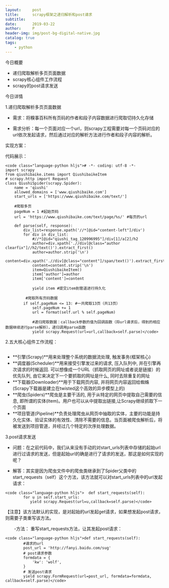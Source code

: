 ```yaml
---
layout:     post
title:      scrapy框架之递归解析和post请求
subtitle:   
date:       2019-03-22
author:     P
header-img: img/post-bg-digital-native.jpg
catalog: true
tags:
    - python
---
```

今日概要

- 递归爬取解析多页页面数据
- scrapy核心组件工作流程
- scrapy的post请求发送

今日详情

1.递归爬取解析多页页面数据

- 需求：将糗事百科所有页码的作者和段子内容数据进行爬取切持久化存储

- 需求分析：每一个页面对应一个url，则scrapy工程需要对每一个页码对应的url依次发起请求，然后通过对应的解析方法进行作者和段子内容的解析。

实现方案：

代码展示：

```
<code class="language-python hljs"># -*- coding: utf-8 -*-
import scrapy
from qiushibaike.items import QiushibaikeItem
# scrapy.http import Request
class QiushiSpider(scrapy.Spider):
    name = 'qiushi'
    allowed_domains = ['www.qiushibaike.com']
    start_urls = ['https://www.qiushibaike.com/text/']

    #爬取多页
    pageNum = 1 #起始页码
    url = 'https://www.qiushibaike.com/text/page/%s/' #每页的url

    def parse(self, response):
        div_list=response.xpath('//*[@id="content-left"]/div')
        for div in div_list:
            #//*[@id="qiushi_tag_120996995"]/div[1]/a[2]/h2
            author=div.xpath('.//div[@class="author clearfix"]//h2/text()').extract_first()
            author=author.strip('\n')
            content=div.xpath('.//div[@class="content"]/span/text()').extract_first()
            content=content.strip('\n')
            item=QiushibaikeItem()
            item['author']=author
            item['content']=content

            yield item #提交item到管道进行持久化

         #爬取所有页码数据
        if self.pageNum <= 13: #一共爬取13页（共13页）
            self.pageNum += 1
            url = format(self.url % self.pageNum)

            #递归爬取数据：callback参数的值为回调函数（将url请求后，得到的相应数据继续进行parse解析），递归调用parse函数
            yield scrapy.Request(url=url,callback=self.parse)</code>
```

2.五大核心组件工作流程：

[<img src="http://xiaobaibook.com/media/images/2018/10/22/scrapy.png" alt="" data-cke-saved-src="http://xiaobaibook.com/media/images/2018/10/22/scrapy.png" />](http://xiaobaibook.com/media/images/2018/10/22/scrapy.png)

- **引擎(Scrapy)**用来处理整个系统的数据流处理, 触发事务(框架核心)
- **调度器(Scheduler)**用来接受引擎发过来的请求, 压入队列中, 并在引擎再次请求的时候返回. 可以想像成一个URL（抓取网页的网址或者说是链接）的优先队列, 由它来决定下一个要抓取的网址是什么, 同时去除重复的网址
- **下载器(Downloader)**用于下载网页内容, 并将网页内容返回给蜘蛛(Scrapy下载器是建立在twisted这个高效的异步模型上的)
- **爬虫(Spiders)**爬虫是主要干活的, 用于从特定的网页中提取自己需要的信息, 即所谓的实体(Item)。用户也可以从中提取出链接,让Scrapy继续抓取下一个页面
- **项目管道(Pipeline)**负责处理爬虫从网页中抽取的实体，主要的功能是持久化实体、验证实体的有效性、清除不需要的信息。当页面被爬虫解析后，将被发送到项目管道，并经过几个特定的次序处理数据。




3.post请求发送

- 问题：在之前代码中，我们从来没有手动的对start_urls列表中存储的起始url进行过请求的发送，但是起始url的确是进行了请求的发送，那这是如何实现的呢？

- 解答：其实是因为爬虫文件中的爬虫类继承到了Spider父类中的start_requests（self）这个方法，该方法就可以对start_urls列表中的url发起请求：

```
<code class="language-python hljs">  def start_requests(self):
        for u in self.start_urls:
           yield scrapy.Request(url=u,callback=self.parse)</code>
```

【注意】该方法默认的实现，是对起始的url发起get请求，如果想发起post请求，则需要子类重写该方法。

　　-方法： 重写start_requests方法，让其发起post请求：

```
<code class="language-python hljs">def start_requests(self):
        #请求的url
        post_url = 'http://fanyi.baidu.com/sug'
        # post请求参数
        formdata = {
            'kw': 'wolf',
        }
        # 发送post请求
        yield scrapy.FormRequest(url=post_url, formdata=formdata, callback=self.parse)</code>
```
